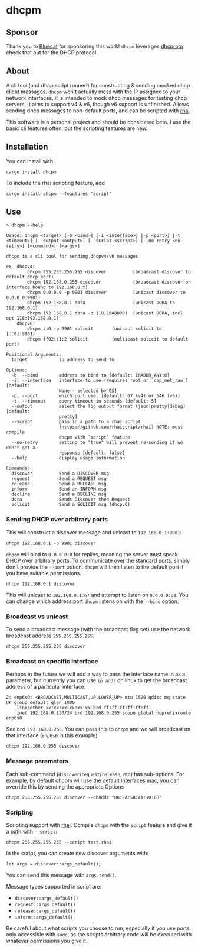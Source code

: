 # dhcpm

## Sponsor

Thank you to [Bluecat](https://bluecatnetworks.com/) for sponsoring this work! `dhcpm` leverages [dhcproto](https://github.com/bluecatengineering/dhcproto) check that out for the DHCP protocol.

## About

A cli tool (and dhcp script runner!) for constructing & sending mocked dhcp client messages. `dhcpm` won't actually mess with the IP assigned to your network interfaces, it is intended to mock dhcp messages for testing dhcp servers. It aims to support v4 & v6, though v6 support is unfinished. Allows sending dhcp messages to non-default ports, and can be scripted with [rhai](https://github.com/rhaiscript/rhai).

This software is a personal project and should be considered beta. I use the basic cli features often, but the scripting features are new.

## Installation

You can install with

```
cargo install dhcpm
```

To include the rhai scripting feature, add

```
cargo install dhcpm --feautures "script"
```

## Use

```
> dhcpm --help

Usage: dhcpm <target> [-b <bind>] [-i <interface>] [-p <port>] [-t <timeout>] [--output <output>] [--script <script>] [--no-retry <no-retry>] [<command>] [<args>]

dhcpm is a cli tool for sending dhcpv4/v6 messages

ex  dhcpv4:
        dhcpm 255.255.255.255 discover          (broadcast discover to default dhcp port)
        dhcpm 192.168.0.255 discover            (broadcast discover on interface bound to 192.168.0.x)
        dhcpm 0.0.0.0 -p 9901 discover          (unicast discover to 0.0.0.0:9901)
        dhcpm 192.168.0.1 dora                  (unicast DORA to 192.168.0.1)
        dhcpm 192.168.0.1 dora -o 118,C0A80001  (unicast DORA, incl opt 118:192.168.0.1)
    dhcpv6:
        dhcpm ::0 -p 9901 solicit       (unicast solicit to [::0]:9901)
        dhcpm ff02::1:2 solicit         (multicast solicit to default port)

Positional Arguments:
  target            ip address to send to

Options:
  -b, --bind        address to bind to [default: INADDR_ANY:0]
  -i, --interface   interface to use (requires root or `cap_net_raw`) [default:
                    None - selected by OS]
  -p, --port        which port use. [default: 67 (v4) or 546 (v6)]
  -t, --timeout     query timeout in seconds [default: 5]
  --output          select the log output format (json|pretty|debug) [default:
                    pretty]
  --script          pass in a path to a rhai script
                    (https://github.com/rhaiscript/rhai) NOTE: must compile
                    dhcpm with `script` feature
  --no-retry        setting to "true" will prevent re-sending if we don't get a
                    response [default: false]
  --help            display usage information

Commands:
  discover          Send a DISCOVER msg
  request           Send a REQUEST msg
  release           Send a RELEASE msg
  inform            Send an INFORM msg
  decline           Send a DECLINE msg
  dora              Sends Discover then Request
  solicit           Send a SOLICIT msg (dhcpv6)
```

### Sending DHCP over arbitrary ports

This will construct a discover message and unicast to `192.168.0.1:9901`:

```
dhcpm 192.168.0.1 -p 9901 discover
```

`dhpcm` will bind to `0.0.0.0:0` for replies, meaning the server must speak DHCP over arbitrary ports. To communicate over the standard ports, simply don't provide the `--port` option. `dhcpm` will then listen to the default port if you have suitable permissions.

```
dhcpm 192.168.0.1 discover
```

This will unicast to `192.168.0.1:67` and attempt to listen on `0.0.0.0:68`. You can change which address:port `dhcpm` listens on with the `--bind` option.

### Broadcast vs unicast

To send a broadcast message (with the broadcast flag set) use the network broadcast address `255.255.255.255`.

```
dhcpm 255.255.255.255 discover
```

### Broadcast on specific interface

Perhaps in the future we will add a way to pass the interface name in as a parameter, but currently you can use `ip addr` on linux to get the broadcast address of a particular interface:

```
2: enp6s0: <BROADCAST,MULTICAST,UP,LOWER_UP> mtu 1500 qdisc mq state UP group default qlen 1000
    link/ether xx:xx:xx:xx:xx:xx brd ff:ff:ff:ff:ff:ff
    inet 192.168.0.130/24 brd 192.168.0.255 scope global noprefixroute enp6s0
```

See `brd 192.168.0.255`. You can pass this to `dhcpm` and we will broadcast on that interface (`enp6s0` in this example)

```
dhcpm 192.168.0.255 discover
```

### Message parameters

Each sub-command (`discover`/`request`/`release`, etc) has sub-options. For example, by default dhcpm will use the default interfaces mac, you can override this by sending the appropriate Options

```
dhcpm 255.255.255.255 discover --chaddr "80:FA:5B:41:10:6B"
```

### Scripting

Scripting support with [rhai](https://github.com/rhaiscript/rhai). Compile `dhcpm` with the `script` feature and give it a path with `--script`:

```
dhcpm 255.255.255.255 --script test.rhai
```

In the script, you can create new discover arguments with:

```
let args = discover::args_default();
```

You can send this message with `args.send()`.

Message types supported in script are:

- `discover::args_default()`
- `request::args_default()`
- `release::args_default()`
- `inform::args_default()`

Be careful about what scripts you choose to run, especially if you use ports only accessible with `sudo`, as the scripts arbitrary code will be executed with whatever permissions you give it.
